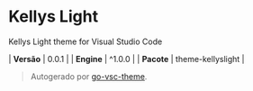 # Kellys Light

Kellys Light theme for Visual Studio Code

| **Versão** | 0.0.1 |
| **Engine** | ^1.0.0 |
| **Pacote** | theme-kellyslight |

> Autogerado por [go-vsc-theme](https://github.com/natalbu/go-vsc-theme).
